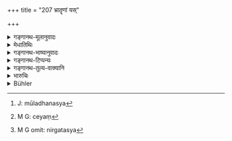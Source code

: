 +++
title = "207 भ्रातॄणां यस्"

+++

<details><summary>गङ्गानथ-मूलानुवादः</summary>

Among brothers, if any one, being quite competent through his own profession, does not desire the property, he shall be debarred from his share, after a little has been given to him by way of maintenance.—(207)
</details>

<details><summary>मेधातिथिः</summary>

ये भ्रातरः सह वसन्ति विद्यमानपितृधनाश् च कृष्यादिना व्यवहरन्ति तेषां यद्य् एको न व्यवहरेत् तस्येयं निर्भाज्यता पठ्यते । **स निर्भाज्यः स्वका अंशाद्** इति । भागान् नेतव्यो ऽपसारयितव्यः । **स्वकाद् अंशाद्** यावद् अधिकं तदीयाद् धनाद् व्यवहारेणोत्पन्नं तत् तस्य न दातव्यम्, न तु मूलस्य[^५४३] पैतृकस्य निषेधः । तत्रापि न सर्वेण सर्वं निर्भाज्यम्, किंचिद् अन्योपजीवनं क्लेशफलम् आत्मनो गृहीत्वा शिष्टम् अस्मै दातव्यम् । 


[^५४३]:
     J: mūladhanasya

- अथ वा **निर्भाज्यः** पृथक् कार्यः सह वस्तुं न देयम्[^५४४] । कदाचिद् उत्तरकालशक्तिसाधारण्येन धनेनार्जितत्वात् समांशता । तत्र भागकल्पना नारदेन दर्शिता । तत्र वचनेनोद्गतस्य निर्गतस्य[^५४५] भूयान् भागो गृह्यते ऽनुक्तस्य स्वल्प इति ॥ ९.२०७ ॥


[^५४५]:
     M G omit: nirgatasya


[^५४४]:
     M G: ceyaṃ
</details>

<details><summary>गङ्गानथ-भाष्यानुवादः</summary>

When several brothers are living together, and jointly manage their ancestral properly by cultivation and other means, if any one of them does not help in the management,—it is the debarring of such a brother that is declared here.

‘*He shall* *be debarred*’— set aside—‘*from his share*’ in the nett profits of the estate. These profits shall not he given to the said brother; he however is not to be debarred from the main ancestral estate. But the profits also shall not be wholly taken away from him; a part of his share of the profits shall be taken by the others, in exchange for their own labour, and the remainder shall he given to him ‘by *way of maintenance*.’

Or ‘*nirbhājyaḥ*’ may mean ‘shall he separated,’ ‘not allowed to live jointly.’ Because, it is just possible that after some time ho may acquire more property and become entitled to an equal share (?) In such a case what the allotment of shares shall be has been indicated by Nārada, whose declaration shows that the man is to have a larger share in the property named, and only a small share in what is not. so named. (?)—(207)
</details>

<details><summary>गङ्गानथ-टिप्पन्यः</summary>

This verse is quoted in *Aparārka* (p. 720), which explains ‘*Svakād aṃśāt*’ as ‘from the property acquired by the brothers’;—in
*Smṛtitattva* II (p. 171), in the sense that one, who, by reason of his
own capacity (to earn) is not desirous of any share in the ancestral property, shall be given some such tiling as a seer of rice, and be separated from the family, as a safeguard against trouble arising from his sons and descendants;—and by Jīmūtavāhana (*Dāyabhāga*, p. 110).
</details>

<details><summary>गङ्गानथ-तुल्य-वाक्यानि</summary>

**(verses 9.204-208)  
**

See Comparative notes for [Verse 9.204].
</details>

<details><summary>भारुचिः</summary>

अददताम् अपि तु नैव विरोधो ऽस्ति ॥ ९.२०७ ॥
</details>

<details><summary>Bühler</summary>

207	But if one of the brothers, being able (to maintain himself) by his own occupation, does not desire (a share of the family) property, he may be made separate (by the others) receiving a trifle out of his share to live upon.
</details>
